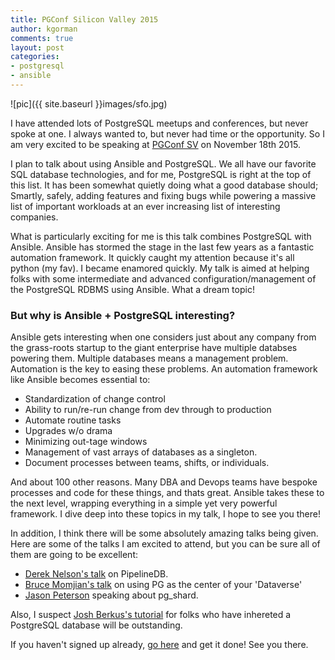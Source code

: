```yaml
---
title: PGConf Silicon Valley 2015
author: kgorman
comments: true
layout: post
categories:
- postgresql
- ansible
---
```


![pic]({{ site.baseurl }}images/sfo.jpg)

I have attended lots of PostgreSQL meetups and conferences, but never spoke at one. I always wanted to, but never had time or the opportunity. So I am very excited to be speaking at [PGConf SV](http://www.pgconfsv.com/) on November 18th 2015.

I plan to talk about using Ansible and PostgreSQL. We all have our favorite SQL database technologies, and for me, PostgreSQL is right at the top of this list. It has been somewhat quietly doing what a good database should; Smartly, safely, adding features and fixing bugs while powering a massive list of important workloads at an ever increasing list of interesting companies.

What is particularly exciting for me is this talk combines PostgreSQL with Ansible. Ansible has stormed the stage in the last few years as a fantastic automation framework. It quickly caught my attention because it's all python (my fav). I became enamored quickly. My talk is aimed at helping folks with some intermediate and advanced configuration/management of the PostgreSQL RDBMS using Ansible. What a dream topic!

### But why is Ansible + PostgreSQL interesting?

Ansible gets interesting when one considers just about any company from the grass-roots startup to the giant enterprise have multiple databses powering them. Multiple databases means a management problem. Automation is the key to easing these problems. An automation framework like Ansible becomes essential to:

- Standardization of change control
- Ability to run/re-run change from dev through to production
- Automate routine tasks
- Upgrades w/o drama
- Minimizing out-tage windows
- Management of vast arrays of databases as a singleton.
- Document processes between teams, shifts, or individuals.

And about 100 other reasons. Many DBA and Devops teams have bespoke processes and code for these things, and thats great. Ansible takes these to the next level, wrapping everything in a simple yet very powerful framework. I dive deep into these topics in my talk, I hope to see you there!

In addition, I think there will be some absolutely amazing talks being given. Here are some of the talks I am excited to attend, but you can be sure all of them are going to be excellent:


- [Derek Nelson's talk](http://www.pgconfsv.com/sessions/pipelinedb-streaming-sql-database) on PipelineDB.
- [Bruce Momjian's talk](http://www.pgconfsv.com/sessions/postgres-heart-your-dataverse) on using PG as the center of your 'Dataverse'
- [Jason Peterson](http://www.pgconfsv.com/sessions/sharding-and-scaling-postgresql-pgshard) speaking about pg_shard.

Also, I suspect [Josh Berkus's tutorial](http://www.pgconfsv.com/sessions/accidental-dba) for folks who have inhereted a PostgreSQL database will be outstanding.

If you haven't signed up already, [go here](http://www.eventbrite.com/e/pgconf-silicon-valley-2015-tickets-16521286613) and get it done! See you there.
